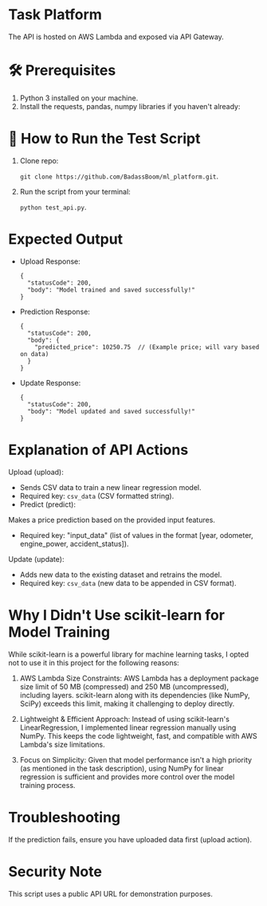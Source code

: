 # Task Platform
The API is hosted on AWS Lambda and exposed via API Gateway.

# 🛠 Prerequisites
1. Python 3 installed on your machine.
2. Install the requests, pandas, numpy libraries if you haven't already:

# 🚀 How to Run the Test Script
1. Clone repo:
   
   `git clone https://github.com/BadassBoom/ml_platform.git`.
   
3. Run the script from your terminal:

   `python test_api.py`.

# Expected Output

- Upload Response:
  ```
  {
    "statusCode": 200,
    "body": "Model trained and saved successfully!"
  }
  ```
  
- Prediction Response:
  ```
  {
    "statusCode": 200,
    "body": {
      "predicted_price": 10250.75  // (Example price; will vary based on data)
    }
  }
  ```

- Update Response:
  ```
  {
    "statusCode": 200,
    "body": "Model updated and saved successfully!"
  }
  ```
# Explanation of API Actions
Upload (upload):

- Sends CSV data to train a new linear regression model.
- Required key: `csv_data` (CSV formatted string).
- Predict (predict):

Makes a price prediction based on the provided input features.
- Required key: "input_data" (list of values in the format [year, odometer, engine_power, accident_status]).
  
Update (update):
- Adds new data to the existing dataset and retrains the model.
- Required key: `csv_data` (new data to be appended in CSV format).

# Why I Didn't Use scikit-learn for Model Training
While scikit-learn is a powerful library for machine learning tasks, I opted not to use it in this project for the following reasons:

1. AWS Lambda Size Constraints:
AWS Lambda has a deployment package size limit of 50 MB (compressed) and 250 MB (uncompressed), including layers. scikit-learn along with its dependencies (like NumPy, SciPy) exceeds this limit, making it challenging to deploy directly.

2. Lightweight & Efficient Approach:
Instead of using scikit-learn's LinearRegression, I implemented linear regression manually using NumPy. This keeps the code lightweight, fast, and compatible with AWS Lambda's size limitations.

3. Focus on Simplicity:
Given that model performance isn't a high priority (as mentioned in the task description), using NumPy for linear regression is sufficient and provides more control over the model training process.



# Troubleshooting
If the prediction fails, ensure you have uploaded data first (upload action).

# Security Note
This script uses a public API URL for demonstration purposes. 
